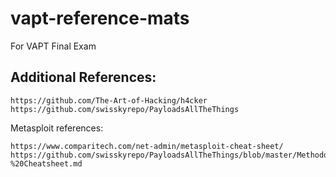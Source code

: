 # vapt-reference-mats
For VAPT Final Exam

## Additional References:
```
https://github.com/The-Art-of-Hacking/h4cker
https://github.com/swisskyrepo/PayloadsAllTheThings
```

Metasploit references:
```
https://www.comparitech.com/net-admin/metasploit-cheat-sheet/
https://github.com/swisskyrepo/PayloadsAllTheThings/blob/master/Methodology%20and%20Resources/Metasploit%20-%20Cheatsheet.md
```

